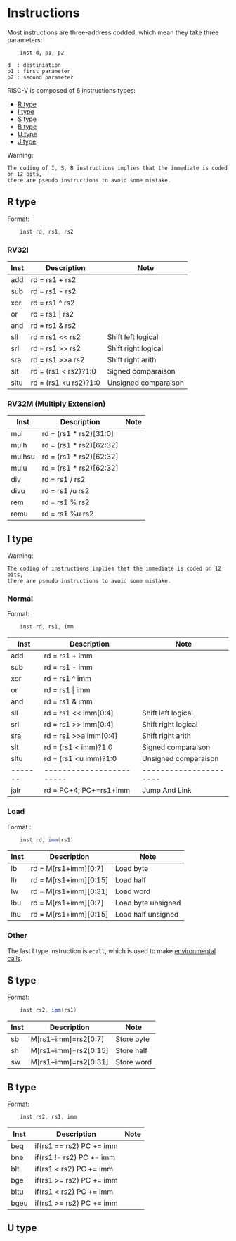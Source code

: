# Instructions

Most instructions are three-address codded, which mean they take three
parameters:

```
    inst d, p1, p2

d  : destiniation
p1 : first parameter
p2 : second parameter
```

RISC-V is composed of 6 instructions types:

* [R type](#r-type)
* [I type](#i-type)
* [S type](#s-type)
* [B type](#b-type)
* [U type](#u-type)
* [J type](#j-type)

Warning:

    The coding of I, S, B instructions implies that the immediate is coded on 12 bits,
    there are pseudo instructions to avoid some mistake.

## R type

Format:
```as
    inst rd, rs1, rs2
```

### RV32I

| Inst  | Description            | Note                 |
|-------|------------------------|----------------------|
| add   | rd = rs1 + rs2         |                      |
| sub   | rd = rs1 - rs2         |                      |
| xor   | rd = rs1 ^ rs2         |                      |
| or    | rd = rs1 \| rs2        |                      |
| and   | rd = rs1 & rs2         |                      |
| sll   | rd = rs1 << rs2        | Shift left  logical  |
| srl   | rd = rs1 >> rs2        | Shift right logical  |
| sra   | rd = rs1 \>\>a rs2     | Shift right arith    |
| slt   | rd = (rs1 \< rs2)?1:0  | Signed   comparaison |
| sltu  | rd = (rs1 \<u rs2)?1:0 | Unsigned comparaison |

### RV32M (Multiply Extension)

| Inst  | Description            | Note                 |
|-------|------------------------|----------------------|
| mul   | rd = (rs1 * rs2)[31:0] |                      |
| mulh  | rd = (rs1 * rs2)[62:32]|                      |
| mulhsu| rd = (rs1 * rs2)[62:32]|                      |
| mulu  | rd = (rs1 * rs2)[62:32]|                      |
| div   | rd = rs1 / rs2         |                      |
| divu  | rd = rs1 /u rs2        |                      |
| rem   | rd = rs1 % rs2         |                      |
| remu  | rd = rs1 %u rs2        |                      |

## I type

Warning:

    The coding of instructions implies that the immediate is coded on 12 bits,
    there are pseudo instructions to avoid some mistake.

### Normal

Format:
```as
    inst rd, rs1, imm
```

| Inst  | Description            | Note                 |
|-------|------------------------|----------------------|
| add   | rd = rs1 + imm         |                      |
| sub   | rd = rs1 - imm         |                      |
| xor   | rd = rs1 ^ imm         |                      |
| or    | rd = rs1 \| imm        |                      |
| and   | rd = rs1 & imm         |                      |
| sll   | rd = rs1 << imm[0:4]   | Shift left  logical  |
| srl   | rd = rs1 >> imm[0:4]   | Shift right logical  |
| sra   | rd = rs1 \>\>a imm[0:4]| Shift right arith    |
| slt   | rd = (rs1 \< imm)?1:0  | Signed   comparaison |
| sltu  | rd = (rs1 \<u imm)?1:0 | Unsigned comparaison |
|-------|------------------------|----------------------|
| jalr  | rd = PC+4; PC+=rs1+imm | Jump And Link        |

### Load

Format :
```as
    inst rd, imm(rs1)
```

| Inst  | Description            | Note                 |
|-------|------------------------|----------------------|
| lb    | rd = M\[rs1+imm\][0:7] | Load byte            |
| lh    | rd = M\[rs1+imm\][0:15]| Load half            |
| lw    | rd = M\[rs1+imm\][0:31]| Load word            |
| lbu   | rd = M\[rs1+imm\][0:7] | Load byte unsigned   |
| lhu   | rd = M\[rs1+imm\][0:15]| Load half unsigned   |

### Other

The last I type instruction is `ecall`, which is used to make
[environmental calls](./ecall.md).

## S type

Format:
```as
    inst rs2, imm(rs1)
```

| Inst  | Description            | Note                 |
|-------|------------------------|----------------------|
| sb    | M\[rs1+imm\]=rs2[0:7]  | Store byte           |
| sh    | M\[rs1+imm\]=rs2[0:15] | Store half           |
| sw    | M\[rs1+imm\]=rs2[0:31] | Store word           |

## B type

Format:
```as
    inst rs2, rs1, imm
```

| Inst  | Description              | Note                 |
|-------|--------------------------|----------------------|
| beq   | if(rs1 == rs2) PC += imm |                      |
| bne   | if(rs1 != rs2) PC += imm |                      |
| blt   | if(rs1 <  rs2) PC += imm |                      |
| bge   | if(rs1 >= rs2) PC += imm |                      |
| bltu  | if(rs1 <  rs2) PC += imm |                      |
| bgeu  | if(rs1 >= rs2) PC += imm |                      |

## U type

